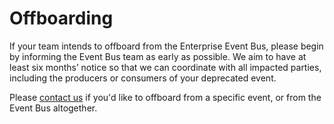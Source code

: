 # Offboarding

If your team intends to offboard from the Enterprise Event Bus, please begin by informing the Event Bus team as early as possible. We aim to have at least six months’ notice so that we can coordinate with all impacted parties, including the producers or consumers of your deprecated event. 

Please [contact us](https://department-of-veterans-affairs.github.io/ves-event-bus-developer-portal/get-support/) if you'd like to offboard from a specific event, or from the Event Bus altogether.
